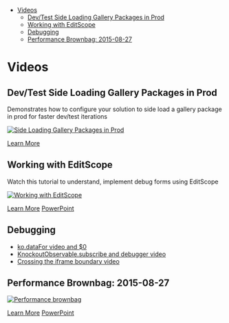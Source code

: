* [Videos](#videos)
    * [Dev/Test Side Loading Gallery Packages in Prod](#videos-dev-test-side-loading-gallery-packages-in-prod)
    * [Working with EditScope](#videos-working-with-editscope)
    * [Debugging](#videos-debugging)
    * [Performance Brownbag: 2015-08-27](#videos-performance-brownbag-2015-08-27)


<a name="videos"></a>
# Videos

<a name="videos-dev-test-side-loading-gallery-packages-in-prod"></a>
## Dev/Test Side Loading Gallery Packages in Prod
Demonstrates how to configure your solution to side load a gallery package in prod for faster dev/test iterations

[![Side Loading Gallery Packages in Prod](../media/videos/sideloadgallery.png)](https://auxdocs.blob.core.windows.net/videos/GalleryPackaging_H264_4500kbps_AAC_und_ch2_128kbps.mp4)

[Learn More](./documentation/articles/gallery-development)

<a name="videos-working-with-editscope"></a>
## Working with EditScope
Watch this tutorial to understand, implement debug forms using EditScope

[![Working with EditScope](../media/videos/editscope.png)](https://auxdocs.blob.core.windows.net/videos/EditScope_H264_4500kbps_AAC_und_ch2_128kbps.mp4)

[Learn More](./articles/portalfx-forms-working-with-edit-scopes)
[PowerPoint](https://auxdocs.blob.core.windows.net/videos/editscope20150312.pptx)

<a name="videos-debugging"></a>
## Debugging

- [ko.dataFor video and $0](https://auxdocs.blob.core.windows.net/videos/koDataFor.mp4)
- [KnockoutObservable.subscribe and debugger video](https://auxdocs.blob.core.windows.net/videos/kosubscribe.mp4)
- [Crossing the iframe boundary video](https://auxdocs.blob.core.windows.net/videos/messageContext.mp4)

<a name="videos-performance-brownbag-2015-08-27"></a>
## Performance Brownbag: 2015-08-27

[![Performance brownbag](../media/videos/performancebrownbag.png)](https://auxdocs.blob.core.windows.net/videos/IbizaExtensionPerfandReliabilityBrownBag20150826_H264_4500kbps_AAC_und_ch2_128kbps.mp4)

[Learn More](./articles/portalfx-performance)
[PowerPoint](https://auxdocs.blob.core.windows.net/videos/PerfBrownbag_8_26_2015.pptx)

